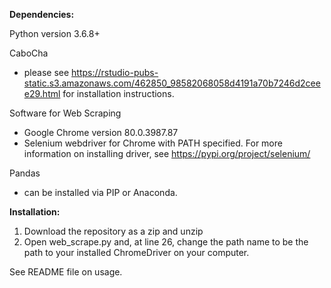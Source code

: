<b>Dependencies:</b>

Python version 3.6.8+

CaboCha 
- please see https://rstudio-pubs-static.s3.amazonaws.com/462850_98582068058d4191a70b7246d2ceee29.html for installation instructions.

Software for Web Scraping
- Google Chrome version 80.0.3987.87
- Selenium webdriver for Chrome with PATH specified.
For more information on installing driver, see https://pypi.org/project/selenium/

Pandas
- can be installed via PIP or Anaconda. 

<b>Installation:</b>
1. Download the repository as a zip and unzip
2. Open web_scrape.py and, at line 26, change the path name to be the path to your installed ChromeDriver on your computer.

See README file on usage.
